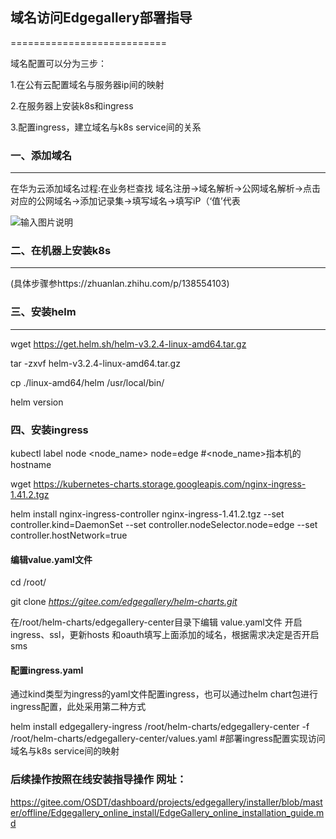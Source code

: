 ## 域名访问Edgegallery部署指导

===========================

域名配置可以分为三步：

1.在公有云配置域名与服务器ip间的映射

2.在服务器上安装k8s和ingress

3.配置ingress，建立域名与k8s service间的关系

### 一、添加域名

----------

在华为云添加域名过程:在业务栏查找
域名注册→域名解析→公网域名解析→点击对应的公网域名→添加记录集→填写域名→填写iP（‘值’代表

![输入图片说明](https://images.gitee.com/uploads/images/2021/0415/154047_cf5f94ee_7624663.png "aa.png")
### 二、在机器上安装k8s

-----------------

(具体步骤参https://zhuanlan.zhihu.com/p/138554103)

### 三、安装helm

--------

wget https://get.helm.sh/helm-v3.2.4-linux-amd64.tar.gz

tar -zxvf helm-v3.2.4-linux-amd64.tar.gz

cp ./linux-amd64/helm /usr/local/bin/

helm version

### 四、安装ingress


kubectl label node &lt;node\_name&gt; node=edge
\#&lt;node\_name&gt;指本机的hostname

wget
https://kubernetes-charts.storage.googleapis.com/nginx-ingress-1.41.2.tgz

helm install nginx-ingress-controller nginx-ingress-1.41.2.tgz --set
controller.kind=DaemonSet --set controller.nodeSelector.node=edge --set
controller.hostNetwork=true

#### 编辑value.yaml文件

cd /root/

git clone *https://gitee.com/edgegallery/helm-charts.git*

在/root/helm-charts/edgegallery-center目录下编辑 value.yaml文件
开启ingress、ssl，更新hosts
和oauth填写上面添加的域名，根据需求决定是否开启sms

#### 配置ingress.yaml

通过kind类型为ingress的yaml文件配置ingress，也可以通过helm
chart包进行ingress配置，此处采用第二种方式

helm install edgegallery-ingress /root/helm-charts/edgegallery-center -f
/root/helm-charts/edgegallery-center/values.yaml
\#部署ingress配置实现访问域名与k8s service间的映射

### 后续操作按照在线安装指导操作 网址：
https://gitee.com/OSDT/dashboard/projects/edgegallery/installer/blob/master/offline/Edgegallery_online_install/EdgeGallery_online_installation_guide.md